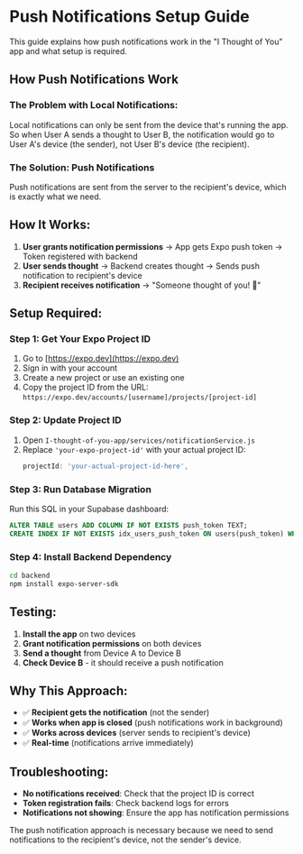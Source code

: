 # Push Notifications Setup Guide

This guide explains how push notifications work in the "I Thought of You" app and what setup is required.

## **How Push Notifications Work**

### **The Problem with Local Notifications:**
Local notifications can only be sent from the device that's running the app. So when User A sends a thought to User B, the notification would go to User A's device (the sender), not User B's device (the recipient).

### **The Solution: Push Notifications**
Push notifications are sent from the server to the recipient's device, which is exactly what we need.

## **How It Works:**

1. **User grants notification permissions** → App gets Expo push token → Token registered with backend
2. **User sends thought** → Backend creates thought → Sends push notification to recipient's device
3. **Recipient receives notification** → "Someone thought of you! 💭"

## **Setup Required:**

### **Step 1: Get Your Expo Project ID**
1. Go to [https://expo.dev](https://expo.dev)
2. Sign in with your account
3. Create a new project or use an existing one
4. Copy the project ID from the URL: `https://expo.dev/accounts/[username]/projects/[project-id]`

### **Step 2: Update Project ID**
1. Open `I-thought-of-you-app/services/notificationService.js`
2. Replace `'your-expo-project-id'` with your actual project ID:
   ```javascript
   projectId: 'your-actual-project-id-here',
   ```

### **Step 3: Run Database Migration**
Run this SQL in your Supabase dashboard:
```sql
ALTER TABLE users ADD COLUMN IF NOT EXISTS push_token TEXT;
CREATE INDEX IF NOT EXISTS idx_users_push_token ON users(push_token) WHERE push_token IS NOT NULL;
```

### **Step 4: Install Backend Dependency**
```bash
cd backend
npm install expo-server-sdk
```

## **Testing:**

1. **Install the app** on two devices
2. **Grant notification permissions** on both devices
3. **Send a thought** from Device A to Device B
4. **Check Device B** - it should receive a push notification

## **Why This Approach:**

- ✅ **Recipient gets the notification** (not the sender)
- ✅ **Works when app is closed** (push notifications work in background)
- ✅ **Works across devices** (server sends to recipient's device)
- ✅ **Real-time** (notifications arrive immediately)

## **Troubleshooting:**

- **No notifications received**: Check that the project ID is correct
- **Token registration fails**: Check backend logs for errors
- **Notifications not showing**: Ensure the app has notification permissions

The push notification approach is necessary because we need to send notifications to the recipient's device, not the sender's device. 